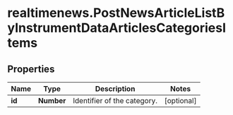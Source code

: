 # realtimenews.PostNewsArticleListByInstrumentDataArticlesCategoriesItems

## Properties

Name | Type | Description | Notes
------------ | ------------- | ------------- | -------------
**id** | **Number** | Identifier of the category. | [optional] 


